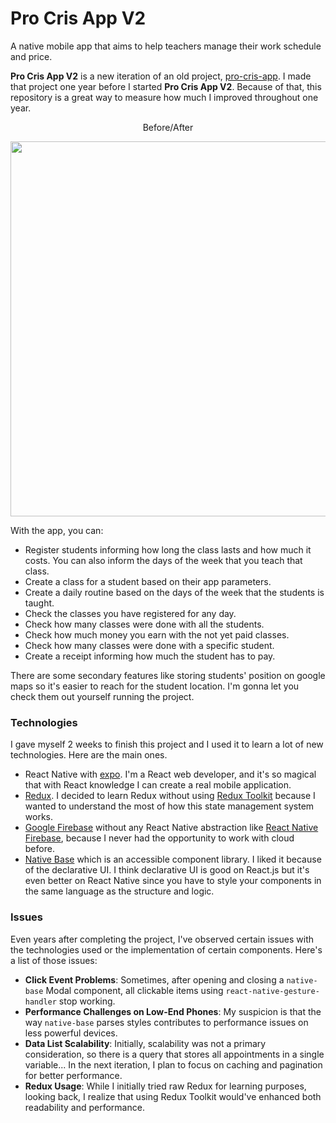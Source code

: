 # Pro Cris App V2

A native mobile app that aims to help teachers manage their work schedule and price.

**Pro Cris App V2** is a new iteration of an old project, [pro-cris-app](https://github.com/irwinarruda/pro-cris-app). I made that project one year before I started **Pro Cris App V2**. Because of that, this repository is a great way to measure how much I improved throughout one year.

<p align="center">Before/After</p>
<p align="center">
    <img width="600px" src="./assets/app_pages.gif" />
</p>

With the app, you can:

-   Register students informing how long the class lasts and how much it costs. You can also inform the days of the week that you teach that class.
-   Create a class for a student based on their app parameters.
-   Create a daily routine based on the days of the week that the students is taught.
-   Check the classes you have registered for any day.
-   Check how many classes were done with all the students.
-   Check how much money you earn with the not yet paid classes.
-   Check how many classes were done with a specific student.
-   Create a receipt informing how much the student has to pay.

There are some secondary features like storing students' position on google maps so it's easier to reach for the student location. I'm gonna let you check them out yourself running the project.

### Technologies

I gave myself 2 weeks to finish this project and I used it to learn a lot of new technologies. Here are the main ones.

-   React Native with [expo](https://expo.dev/). I'm a React web developer, and it's so magical that with React knowledge I can create a real mobile application.
-   [Redux](https://redux.js.org/). I decided to learn Redux without using [Redux Toolkit](https://redux-toolkit.js.org/) because I wanted to understand the most of how this state management system works.
-   [Google Firebase](https://firebase.google.com/) without any React Native abstraction like [React Native Firebase](https://rnfirebase.io/), because I never had the opportunity to work with cloud before.
-   [Native Base](https://nativebase.io/) which is an accessible component library. I liked it because of the declarative UI. I think declarative UI is good on React.js but it's even better on React Native since you have to style your components in the same language as the structure and logic.

### Issues

Even years after completing the project, I've observed certain issues with the technologies used or the implementation of certain components. Here's a list of those issues:

-   **Click Event Problems**: Sometimes, after opening and closing a `native-base` Modal component, all clickable items using `react-native-gesture-handler` stop working.
-   **Performance Challenges on Low-End Phones**: My suspicion is that the way `native-base` parses styles contributes to performance issues on less powerful devices.
-   **Data List Scalability**: Initially, scalability was not a primary consideration, so there is a query that stores all appointments in a single variable... In the next iteration, I plan to focus on caching and pagination for better performance.
-   **Redux Usage**: While I initially tried raw Redux for learning purposes, looking back, I realize that using Redux Toolkit would've enhanced both readability and performance.

